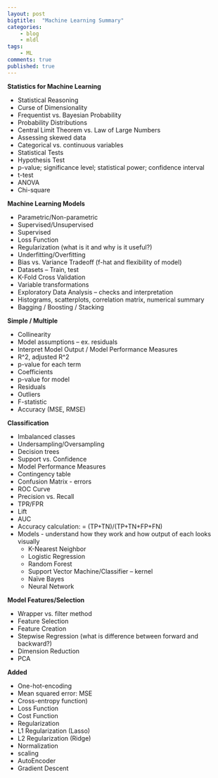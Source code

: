 ```yaml
---
layout: post
bigtitle:  "Machine Learning Summary"
categories:
    - blog
    - mldl
tags:
    - ML
comments: true
published: true
---
```


**Statistics for Machine Learning**
- Statistical Reasoning
- Curse of Dimensionality
- Frequentist vs. Bayesian Probability
- Probability Distributions
- Central Limit Theorem vs. Law of Large Numbers
- Assessing skewed data
- Categorical vs. continuous variables
- Statistical Tests
- Hypothesis Test
- p-value; significance level; statistical power; confidence interval
- t-test
- ANOVA
- Chi-square

**Machine Learning Models**
- Parametric/Non-parametric
- Supervised/Unsupervised
- Supervised  
- Loss Function
- Regularization (what is it and why is it useful?)
- Underfitting/Overfitting
- Bias vs. Variance Tradeoff (f-hat and flexibility of model)
- Datasets – Train, test
- K-Fold Cross Validation
- Variable transformations
- Exploratory Data Analysis – checks and interpretation
- Histograms, scatterplots, correlation matrix, numerical summary
- Bagging / Boosting / Stacking

**Simple / Multiple**
- Collinearity
- Model assumptions – ex. residuals
- Interpret Model Output / Model Performance Measures
- R^2, adjusted R^2
- p-value for each term
- Coefficients
- p-value for model
- Residuals
- Outliers
- F-statistic
- Accuracy (MSE, RMSE)

**Classification**
- Imbalanced classes
- Undersampling/Oversampling
- Decision trees
- Support vs. Confidence
- Model Performance Measures
- Contingency table
- Confusion Matrix - errors
- ROC Curve
- Precision vs. Recall
- TPR/FPR
- Lift
- AUC
- Accuracy calculation: = (TP+TN)/(TP+TN+FP+FN)
- Models - understand how they work and how output of each looks visually
  - K-Nearest Neighbor
  - Logistic Regression
  - Random Forest
  - Support Vector Machine/Classifier – kernel
  - Naïve Bayes
  - Neural Network

**Model Features/Selection**
- Wrapper vs. filter method
- Feature Selection
- Feature Creation
- Stepwise Regression (what is difference between forward and backward?)
- Dimension Reduction
- PCA

**Added**
- One-hot-encoding
- Mean squared error: MSE
- Cross-entropy function)
- Loss Function
- Cost Function
- Regularization
- L1 Regularization (Lasso)
- L2 Regularization (Ridge)
- Normalization
- scaling
- AutoEncoder
- Gradient Descent
